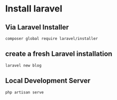 # Install laravel
## Via Laravel Installer
`composer global require laravel/installer`
## create a fresh Laravel installation
`laravel new blog`
## Local Development Server
`php artisan serve`
